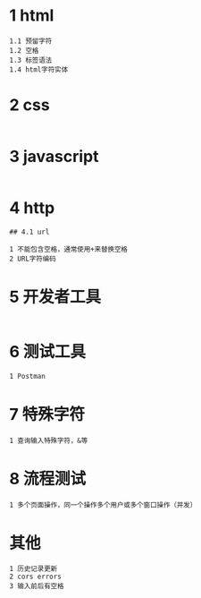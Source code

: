 # 1 html

```
1.1 预留字符
1.2 空格
1.3 标签语法
1.4 html字符实体
```



# 2 css

```

```



# 3 javascript

```

```



# 4 http

```
## 4.1 url

1 不能包含空格，通常使用+来替换空格
2 URL字符编码
```



# 5 开发者工具

```

```



# 6 测试工具

```
1 Postman
```



# 7 特殊字符

```
1 查询输入特殊字符，&等
```



# 8 流程测试

```
1 多个页面操作，同一个操作多个用户或多个窗口操作（并发）
```



# 其他

```
1 历史记录更新
2 cors errors
3 输入前后有空格
```

